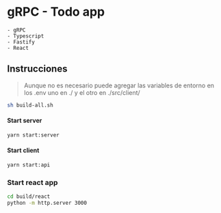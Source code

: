 # gRPC - Todo app
    - gRPC
    - Typescript
    - Fastify
    - React

## Instrucciones

> Aunque no es necesario puede agregar las variables de entorno en los .env
> uno en ./ y el otro en ./src/client/

```sh
sh build-all.sh
```

#### Start server

```sh
yarn start:server
```

#### Start client

```sh
yarn start:api
```

### Start react app
```sh
cd build/react
python -m http.server 3000
``` 
